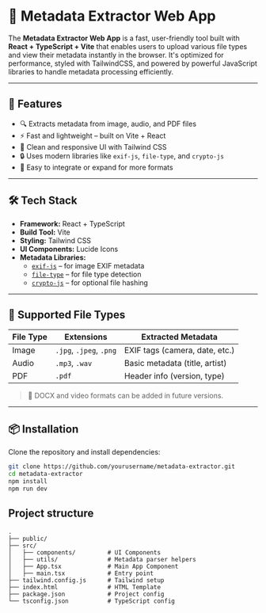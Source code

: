 # 🧠 Metadata Extractor Web App

The **Metadata Extractor Web App** is a fast, user-friendly tool built with **React + TypeScript + Vite** that enables users to upload various file types and view their metadata instantly in the browser. It's optimized for performance, styled with TailwindCSS, and powered by powerful JavaScript libraries to handle metadata processing efficiently.

---

## 🚀 Features

- 🔍 Extracts metadata from image, audio, and PDF files
- ⚡ Fast and lightweight – built on Vite + React
- 🎨 Clean and responsive UI with Tailwind CSS
- 🔒 Uses modern libraries like `exif-js`, `file-type`, and `crypto-js`
- 🧩 Easy to integrate or expand for more formats

---

## 🛠 Tech Stack

- **Framework:** React + TypeScript
- **Build Tool:** Vite
- **Styling:** Tailwind CSS
- **UI Components:** Lucide Icons
- **Metadata Libraries:**
  - [`exif-js`](https://github.com/exif-js/exif-js) – for image EXIF metadata
  - [`file-type`](https://github.com/sindresorhus/file-type) – for file type detection
  - [`crypto-js`](https://github.com/brix/crypto-js) – for optional file hashing

---

## 📁 Supported File Types

| File Type | Extensions              | Extracted Metadata            |
|-----------|--------------------------|-------------------------------|
| Image     | `.jpg`, `.jpeg`, `.png`  | EXIF tags (camera, date, etc.)|
| Audio     | `.mp3`, `.wav`           | Basic metadata (title, artist)|
| PDF       | `.pdf`                   | Header info (version, type)   |

> 📌 DOCX and video formats can be added in future versions.

---

## 📦 Installation

Clone the repository and install dependencies:

```bash
git clone https://github.com/yourusername/metadata-extractor.git
cd metadata-extractor
npm install
npm run dev
```
## Project structure
```
.
├── public/
├── src/
│   ├── components/         # UI Components
│   ├── utils/              # Metadata parser helpers
│   ├── App.tsx             # Main App Component
│   ├── main.tsx            # Entry point
├── tailwind.config.js      # Tailwind setup
├── index.html              # HTML Template
├── package.json            # Project config
└── tsconfig.json           # TypeScript config
```
